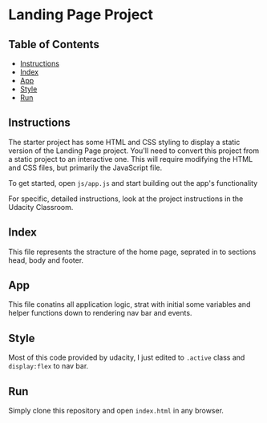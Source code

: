# Landing Page Project

## Table of Contents

* [Instructions](#instructions)
* [Index](#index)
* [App](#app)
* [Style](#style)
* [Run](#run)

## Instructions

The starter project has some HTML and CSS styling to display a static version of the Landing Page project. You'll need to convert this project from a static project to an interactive one. This will require modifying the HTML and CSS files, but primarily the JavaScript file.

To get started, open `js/app.js` and start building out the app's functionality

For specific, detailed instructions, look at the project instructions in the Udacity Classroom.

## Index

This file represents the stracture of the home page, seprated in to sections head, body and footer.

## App

This file conatins all application logic, strat with initial some variables and helper functions
down to rendering nav bar and events.

## Style

Most of this code provided by udacity, I just edited to `.active` class and  `display:flex` to nav bar.

## Run

Simply clone this repository and open `index.html` in any browser. 
